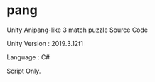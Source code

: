 # pang
Unity Anipang-like 3 match puzzle Source Code

Unity Version : 2019.3.12f1

Language : C#

Script Only.
